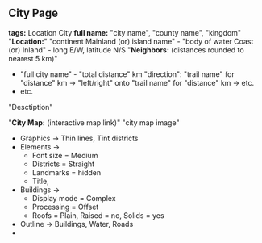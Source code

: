 
## City Page
**tags:** Location City
**full name:** "city name", "county name", "kingdom"
"**Location:**" "continent Mainland (or) island name" - "body of water Coast (or) Inland" - long E/W, latitude N/S
"**Neighbors:**  (distances rounded to nearest 5 km)"
- "full city name" - "total distance" km "direction": "trail name" for "distance" km -> "left/right" onto "trail name" for "distance" km -> etc.
- etc.

"Desctiption"

"**City Map:** (interactive map link)"
"city map image"
- Graphics -> Thin lines, Tint districts
- Elements ->
	- Font size = Medium
	- Districts = Straight
	- Landmarks = hidden
	- Title, 
- Buildings -> 
	- Display mode = Complex
	- Processing = Offset
	- Roofs = Plain, Raised = no, Solids = yes
- Outline -> Buildings, Water, Roads
- 